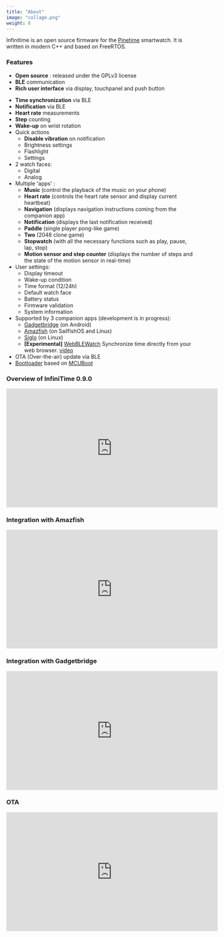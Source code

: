 ```yaml
---
title: "About"
image: "collage.png"
weight: 8
---
```


Infinitime is an open source firmware for the [Pinetime](https://www.pine64.org/pinetime/) smartwatch. It is written in modern C++ and based on FreeRTOS.

### Features

* **Open source** : released under the GPLv3 license
* **BLE** communication
* **Rich user interface** via display, touchpanel and push button
- **Time synchronization** via BLE
- **Notification** via BLE
- **Heart rate** measurements
- **Step** counting
- **Wake-up** on wrist rotation
- Quick actions
  * **Disable vibration** on notification
  * Brightness settings
  * Flashlight
  * Settings
- 2 watch faces:
  * Digital
  * Analog
- Multiple 'apps' :
  * **Music** (control the playback of the music on your phone)
  * **Heart rate** (controls the heart rate sensor and display current heartbeat)
  * **Navigation** (displays navigation instructions coming from the companion app)
  * **Notification** (displays the last notification received)
  * **Paddle** (single player pong-like game)
  * **Two** (2048 clone game)
  * **Stopwatch** (with all the necessary functions such as play, pause, lap, stop)
  * **Motion sensor and step counter** (displays the number of steps and the state of the motion sensor in real-time)
- User settings:
  * Display timeout
  * Wake-up condition
  * Time format (12/24h)
  * Default watch face
  * Battery status
  * Firmware validation
  * System information
- Supported by 3 companion apps (development is in progress):
  * [Gadgetbridge](https://codeberg.org/Freeyourgadget/Gadgetbridge/) (on Android)
  * [Amazfish](https://openrepos.net/content/piggz/amazfish) (on SailfishOS and Linux)
  * [Siglo](https://github.com/alexr4535/siglo) (on Linux)
  * **[Experimental]** [WebBLEWatch](https://hubmartin.github.io/WebBLEWatch/) Synchronize time directly from your web browser. [video](https://youtu.be/IakiuhVDdrY)
- OTA (Over-the-air) update via BLE
- [Bootloader](https://github.com/JF002/pinetime-mcuboot-bootloader) based on [MCUBoot](https://juullabs-oss.github.io/mcuboot/)


### Overview of InfiniTime 0.9.0
<iframe width="560" height="315" sandbox="allow-same-origin allow-scripts allow-popups" src="https://video.codingfield.com/videos/embed/aa763c87-da82-42b6-ace5-21923a210049" frameborder="0" allowfullscreen></iframe>

### Integration with Amazfish
<iframe width="560" height="315" sandbox="allow-same-origin allow-scripts allow-popups" src="https://video.codingfield.com/videos/embed/f3c4c81f-22df-4728-b5fb-982299476e07" frameborder="0" allowfullscreen></iframe>

### Integration with Gadgetbridge
<iframe width="560" height="315" sandbox="allow-same-origin allow-scripts allow-popups" src="https://video.codingfield.com/videos/embed/6363b421-77b1-4c61-a79b-82c0375dca8a" frameborder="0" allowfullscreen></iframe>

### OTA
<iframe width="560" height="315" sandbox="allow-same-origin allow-scripts allow-popups" src="https://video.codingfield.com/videos/embed/ad7b7368-f4e5-4352-9388-f69529d1b4fd" frameborder="0" allowfullscreen></iframe>
